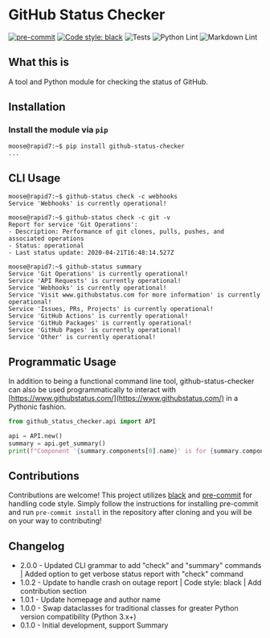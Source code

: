 
# GitHub Status Checker

[![pre-commit](https://img.shields.io/badge/pre--commit-enabled-brightgreen?logo=pre-commit&logoColor=white)](https://github.com/pre-commit/pre-commit)
[![Code style: black](https://img.shields.io/badge/code%20style-black-000000.svg)](https://github.com/psf/black)
![Tests](https://github.com/rapid7/github-status-checker/workflows/Tests/badge.svg)
![Python Lint](https://github.com/rapid7/github-status-checker/workflows/Python%20Lint/badge.svg)
![Markdown Lint](https://github.com/rapid7/github-status-checker/workflows/Markdown%20Lint/badge.svg)

## What this is

A tool and Python module for checking the status of GitHub.

## Installation

### Install the module via `pip`

```console
moose@rapid7:~$ pip install github-status-checker
...
```

## CLI Usage

```console
moose@rapid7:~$ github-status check -c webhooks
Service 'Webhooks' is currently operational!
```

```console
moose@rapid7:~$ github-status check -c git -v
Report for service 'Git Operations':
- Description: Performance of git clones, pulls, pushes, and associated operations
- Status: operational
- Last status update: 2020-04-21T16:48:14.527Z
```

```console
moose@rapid7:~$ github-status summary
Service 'Git Operations' is currently operational!
Service 'API Requests' is currently operational!
Service 'Webhooks' is currently operational!
Service 'Visit www.githubstatus.com for more information' is currently operational!
Service 'Issues, PRs, Projects' is currently operational!
Service 'GitHub Actions' is currently operational!
Service 'GitHub Packages' is currently operational!
Service 'GitHub Pages' is currently operational!
Service 'Other' is currently operational!
```

## Programmatic Usage

In addition to being a functional command line tool, github-status-checker
can also be used programmatically
to interact with [https://www.githubstatus.com/](https://www.githubstatus.com/)
in a Pythonic fashion.

```python
from github_status_checker.api import API

api = API.new()
summary = api.get_summary()
print(f"Component '{summary.components[0].name}' is for {summary.components[0].description}")
```

## Contributions

Contributions are welcome! This project utilizes [black](https://github.com/psf/black)
and [pre-commit](https://pre-commit.com/) for handling code
style. Simply follow the instructions for installing pre-commit and
run `pre-commit install` in the repository after cloning and you will
be on your way to contributing!

## Changelog

* 2.0.0 - Updated CLI grammar to add "check" and "summary" commands
| Added option to get verbose status report with "check" command
* 1.0.2 - Update to handle crash on outage report | Code style: black
| Add contribution section
* 1.0.1 - Update homepage and author name
* 1.0.0 - Swap dataclasses for traditional classes for greater Python version
compatibility (Python 3.x+)
* 0.1.0 - Initial development, support Summary

